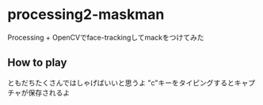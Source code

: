 # processing2-maskman
Processing + OpenCVでface-trackingしてmackをつけてみた

## How to play
ともだちたくさんではしゃげばいいと思うよ
"c"キーをタイピングするとキャプチャが保存されるよ
